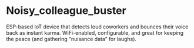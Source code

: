 # Noisy_colleague_buster
ESP-based IoT device that detects loud coworkers and bounces their voice back as instant karma. WiFi-enabled, configurable, and great for keeping the peace (and gathering “nuisance data” for laughs).
